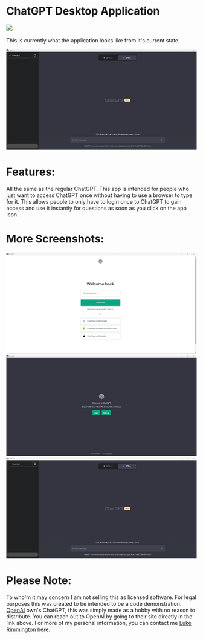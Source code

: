 # ChatGPT Desktop Application
<img src="ChatGPT Logo.ico">

This is currently what the application looks like from it's current state.

<img src="ChatGPT Desktop Application Main Page Image.png">

# Features:
All the same as the regular ChatGPT. This app is intended for people who just want to access ChatGPT once without having to use a browser to type for it. This allows people to only have to login once to ChatGPT to gain access and use it instantly for questions as soon as you click on the app icon. 
# More Screenshots:
<img src="ChatGPT Desktop Application Sign In Image .png">
<img src="ChatGPT Desktop Application Login Image .png">
<img src="ChatGPT Desktop Application Main Page Image.png">

# Please Note:
To who'm it may concern I am not selling this as licensed software. 
For legal purposes this was created to be intended to be a code demonstration. <a href="https://openai.com/">OpenAI</a> own's ChatGPT, this was simply made as a hobby with no reason to distribute. You can reach out to OpenAI by going to their site directly in the link above. For more of my personal information, you can contact me <a href="https://lukerimmington.com">Luke Rimmington</a> here.
